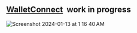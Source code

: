 ## <a href="https://web3-wallet-dapp.vercel.app/">WalletConnect</a>&nbsp;&nbsp;work in progress
![Screenshot 2024-01-13 at 1 16 40 AM](https://github.com/sudo-self/web3-wallet-dapp/assets/119916323/7524affe-342f-41d4-8751-ce03650200f0)

